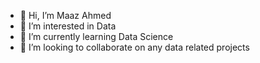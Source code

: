 - 👋 Hi, I’m Maaz Ahmed
- 👀 I’m interested in Data
- 🌱 I’m currently learning Data Science
- 💞️ I’m looking to collaborate on any data related projects


<!---
maazahmed1214/maazahmed1214 is a ✨ special ✨ repository because its `README.md` (this file) appears on your GitHub profile.
You can click the Preview link to take a look at your changes.
--->
